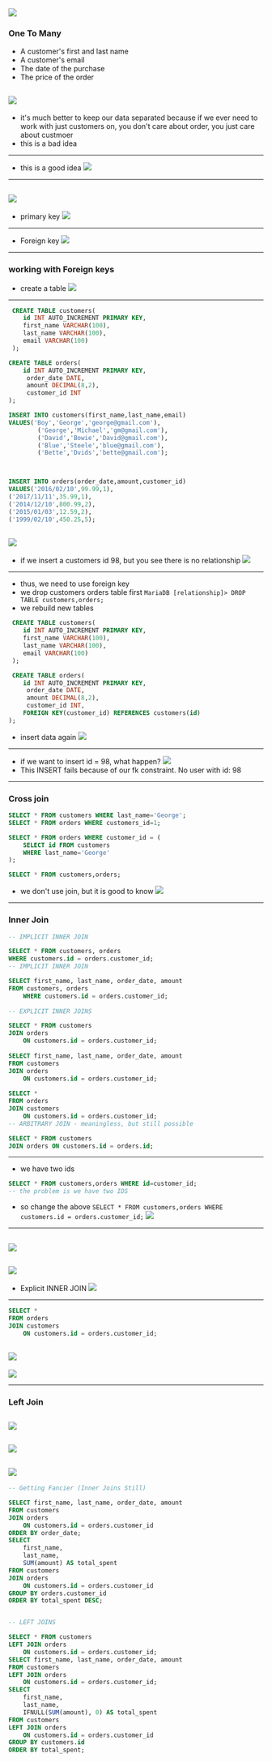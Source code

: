 ![](img/2019-10-08-07-03-14.png)
---

### One To Many

- A customer's first and last name
- A customer's email
- The date of the purchase
- The price of the order

![](img/2019-10-08-07-09-26.png)
---

- it's much better to keep our data separated because if we ever need to work with just customers on, you don't care about order, you just care about custmoer
- this is a bad idea
---

- this is a good idea
![](img/2019-10-08-07-12-35.png)
---
![](img/2019-10-08-07-13-56.png)
---
- primary key
![](img/2019-10-08-07-15-22.png)
---
- Foreign key
![](img/2019-10-08-07-20-46.png)
---

### working with Foreign keys
- create a table
![](img/2019-10-08-07-48-15.png)
---
```sql
 CREATE TABLE customers(
    id INT AUTO_INCREMENT PRIMARY KEY,
	first_name VARCHAR(100),
    last_name VARCHAR(100),
    email VARCHAR(100) 
 );

CREATE TABLE orders(
    id INT AUTO_INCREMENT PRIMARY KEY,
     order_date DATE,
     amount DECIMAL(8,2),
     customer_id INT 
);

INSERT INTO customers(first_name,last_name,email)
VALUES('Boy','George','george@gmail.com'),
		('George','Michael','gm@gmail.com'),
		('David','Bowie','David@gmail.com'),
		('Blue','Steele','blue@gmail.com'),
		('Bette','Dvids','bette@gmail.com');



INSERT INTO orders(order_date,amount,customer_id)
VALUES('2016/02/10',99.99,1),
('2017/11/11',35.99,1),
('2014/12/10',800.99,2),
('2015/01/03',12.59,2),
('1999/02/10',450.25,5);
```
![](img/2019-10-08-08-01-59.png)
---
- if we insert a customers id 98, but you see there is no relationship
![](img/2019-10-08-08-05-05.png)
---
- thus, we need to use foreign key
- we drop customers orders table first
`MariaDB [relationship]> DROP TABLE customers,orders;`
- we rebuild new tables
```sql
 CREATE TABLE customers(
    id INT AUTO_INCREMENT PRIMARY KEY,
	first_name VARCHAR(100),
    last_name VARCHAR(100),
    email VARCHAR(100) 
 );

 CREATE TABLE orders(
    id INT AUTO_INCREMENT PRIMARY KEY,
     order_date DATE,
     amount DECIMAL(8,2),
     customer_id INT,
	FOREIGN KEY(customer_id) REFERENCES customers(id) 
);
```
- insert data again
![](img/2019-10-08-08-21-01.png)
---
- if we want to insert id = 98, what happen?
![](img/2019-10-08-08-25-07.png)
- This INSERT fails because of our fk constraint.  No user with id: 98
---


### Cross join

```sql
SELECT * FROM customers WHERE last_name='George';
SELECT * FROM orders WHERE customers_id=1;

SELECT * FROM orders WHERE customer_id = (
	SELECT id FROM customers
	WHERE last_name='George'
);

SELECT * FROM customers,orders;
```
- we don't use join, but it is good to know
![](img/2019-10-08-10-20-36.png)
---

### Inner Join
```sql
-- IMPLICIT INNER JOIN

SELECT * FROM customers, orders 
WHERE customers.id = orders.customer_id;
-- IMPLICIT INNER JOIN

SELECT first_name, last_name, order_date, amount
FROM customers, orders 
    WHERE customers.id = orders.customer_id;
    
-- EXPLICIT INNER JOINS

SELECT * FROM customers
JOIN orders
    ON customers.id = orders.customer_id;
    
SELECT first_name, last_name, order_date, amount 
FROM customers
JOIN orders
    ON customers.id = orders.customer_id;
    
SELECT *
FROM orders
JOIN customers
    ON customers.id = orders.customer_id;
-- ARBITRARY JOIN - meaningless, but still possible 

SELECT * FROM customers
JOIN orders ON customers.id = orders.id;
```
---

- we have two ids
```sql
SELECT * FROM customers,orders WHERE id=customer_id;
-- the problem is we have two IDS
```
- so change the above 
`SELECT * FROM customers,orders WHERE customers.id = orders.customer_id;`
![](img/2019-10-08-10-29-10.png)
---
![](img/2019-10-08-10-31-10.png)
---
![](img/2019-10-08-10-35-09.png)
---

- Explicit INNER JOIN
![](img/2019-10-09-12-30-20.png)
---
```sql
SELECT *
FROM orders
JOIN customers
    ON customers.id = orders.customer_id;
```
![](img/2019-10-09-12-40-45.png)
---
![](img/2019-10-09-12-41-22.png)



---
### Left Join
![](img/2019-10-12-22-25-53.png)
---
![](img/2019-10-12-22-36-29.png)
---
![](img/2019-10-12-22-41-48.png)
---

```sql
-- Getting Fancier (Inner Joins Still)

SELECT first_name, last_name, order_date, amount 
FROM customers
JOIN orders
    ON customers.id = orders.customer_id
ORDER BY order_date;
SELECT 
    first_name, 
    last_name, 
    SUM(amount) AS total_spent
FROM customers
JOIN orders
    ON customers.id = orders.customer_id
GROUP BY orders.customer_id
ORDER BY total_spent DESC;


-- LEFT JOINS

SELECT * FROM customers
LEFT JOIN orders
    ON customers.id = orders.customer_id;
SELECT first_name, last_name, order_date, amount
FROM customers
LEFT JOIN orders
    ON customers.id = orders.customer_id; 
SELECT 
    first_name, 
    last_name,
    IFNULL(SUM(amount), 0) AS total_spent
FROM customers
LEFT JOIN orders
    ON customers.id = orders.customer_id
GROUP BY customers.id
ORDER BY total_spent;
```